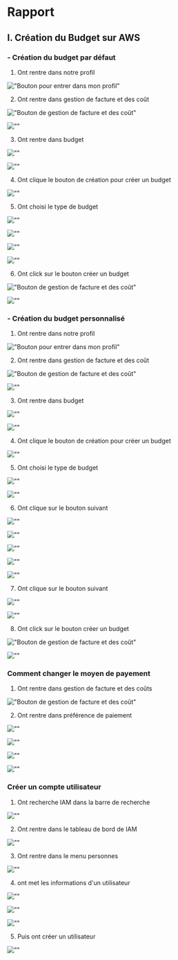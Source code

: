 # Rapport
## I. Création du Budget sur AWS 
### - Création du budget par défaut
1. Ont rentre dans notre profil

!["Bouton pour entrer dans mon profil"](captures/capture1.jpeg)

2. Ont rentre dans gestion de facture et des coût

!["Bouton de gestion de facture et des coût"](captures/capture2.jpeg)

![""](captures/capture3.jpeg)

3. Ont rentre dans budget

![""](captures/capture4.jpeg)

![""](captures/Capture5.jpeg)

4. Ont clique le bouton de création pour créer un budget

![""](captures/capture6.jpeg)

5. Ont choisi le type de budget

![""](captures/capture7.jpeg)

![""](captures/capture8.jpeg)

![""](captures/capture9.jpeg)

![""](captures/capture10.jpeg)

6. Ont click sur le bouton créer un budget

!["Bouton de gestion de facture et des coût"](captures/capture2.jpeg)

![""](captures/capture12.jpeg)

### - Création du budget personnalisé
1. Ont rentre dans notre profil

!["Bouton pour entrer dans mon profil"](captures/capture1.jpeg)

2. Ont rentre dans gestion de facture et des coût

!["Bouton de gestion de facture et des coût"](captures/capture2.jpeg)

![""](captures/capture3.jpeg)

3. Ont rentre dans budget

![""](captures/capture4.jpeg)

![""](captures/capture5.jpeg)

4. Ont clique le bouton de création pour créer un budget

![""](captures/capture62.jpeg)

5. Ont choisi le type de budget

![""](captures/capture13.jpeg)

![""](captures/capture14.jpeg)

6. Ont clique sur le bouton suivant

![""](captures/capture15.jpeg)

![""](captures/capture16.jpeg)

![""](captures/capture17.jpeg)

![""](captures/capture18.jpeg)

![""](captures/capture19.jpeg)

7. Ont clique sur le bouton suivant

![""](captures/capture20.jpeg)

![""](captures/capture21.jpeg)

8. Ont click sur le bouton créer un budget

!["Bouton de gestion de facture et des coût"](captures/capture2.jpeg)


![""](captures/capture22.jpeg)

### Comment changer le moyen de payement
1. Ont rentre dans gestion de facture et des coûts

!["Bouton de gestion de facture et des coût"](captures/capture2.jpeg)

2. Ont rentre dans préférence de paiement

![""](captures/capture2-2.jpeg)

![""](captures/capture2-3.jpeg)

![""](captures/capture2-4.jpeg)

![""](captures/capture2-5.jpeg)

### Créer un compte utilisateur

1. Ont recherche IAM dans la barre de recherche

![""](captures/capture3-1.jpeg)

2. Ont rentre dans le tableau de bord de IAM

![""](captures/capture3-2.jpeg)

3. Ont rentre dans le menu personnes

![""](captures/capture3-3.jpeg)

4. ont met les informations d'un utilisateur

![""](captures/capture3-4.jpeg)

![""](captures/capture3-5.jpeg)
 
![""](captures/capture3-6.jpeg)

5. Puis ont créer un utilisateur

![""](captures/capture3-7.jpeg)













